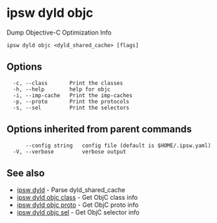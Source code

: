 # ipsw dyld objc

Dump Objective-C Optimization Info

```
ipsw dyld objc <dyld_shared_cache> [flags]
```

## Options

```
  -c, --class       Print the classes
  -h, --help        help for objc
  -i, --imp-cache   Print the imp-caches
  -p, --proto       Print the protocols
  -s, --sel         Print the selectors
```

## Options inherited from parent commands

```
      --config string   config file (default is $HOME/.ipsw.yaml)
  -V, --verbose         verbose output
```

## See also

* [ipsw dyld](/cmd/ipsw_dyld/)	 - Parse dyld_shared_cache
* [ipsw dyld objc class](/cmd/ipsw_dyld_objc_class/)	 - Get ObjC class info
* [ipsw dyld objc proto](/cmd/ipsw_dyld_objc_proto/)	 - Get ObjC proto info
* [ipsw dyld objc sel](/cmd/ipsw_dyld_objc_sel/)	 - Get ObjC selector info

